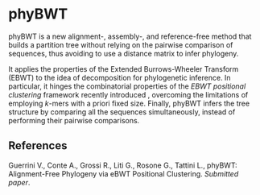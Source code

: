# phyBWT

phyBWT is a new alignment-, assembly-, and reference-free method that builds a partition tree without relying on the pairwise comparison of sequences, thus avoiding to use a distance matrix to infer phylogeny.

It applies the properties of the Extended Burrows-Wheeler Transform (EBWT) to the idea of decomposition for phylogenetic inference. 
In particular, it hinges the combinatorial properties of the *EBWT positional clustering* framework recently introduced , overcoming the limitations of employing *k*-mers with a priori fixed size. 
Finally, phyBWT infers the tree structure by comparing all the sequences simultaneously, instead of performing their pairwise comparisons.

## References

Guerrini V., Conte A., Grossi R., Liti G., Rosone G., Tattini L., phyBWT: Alignment-Free Phylogeny via eBWT Positional Clustering. *Submitted paper*.

